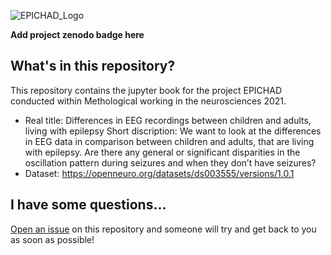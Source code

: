 ![EPICHAD_Logo](https://user-images.githubusercontent.com/83064474/125676245-0873a361-1dbd-4e11-a093-eff957ec6f75.png)







**Add project zenodo badge here**



## What's in this repository?

This repository contains the jupyter book for the project EPICHAD conducted within Methological working in the neurosciences 2021.

- Real title: Differences in EEG recordings between children and adults, living with epilepsy
Short discription: We want to look at the differences in EEG data in comparison between children and adults, that are living with epilepsy. Are there any general or significant disparities in the oscillation pattern during seizures and when they don’t have seizures?
- Dataset: https://openneuro.org/datasets/ds003555/versions/1.0.1 


## I have some questions...

[Open an issue]() on this repository and someone will try and get back to you as soon as possible!
